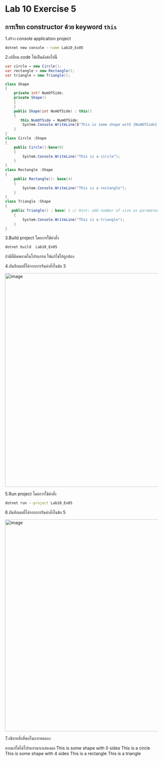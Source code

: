 # Lab 10 Exercise 5

## การเรียก constructor ด้วย keyword `this`

1.สร้าง console application project

```cmd
dotnet new console --name Lab10_Ex05
```

2.เปลี่ยน code ให้เป็นดังต่อไปนี้

```cs
var circle = new Circle();
var rectangle = new Rectangle();
var triangle = new Triangle();

class Shape
{
    private int? NumOfSide;
    private Shape()
    {
    }
    public Shape(int NumOfSide) : this()
    {
       this.NumOfSide = NumOfSide;
        System.Console.WriteLine($"This is some shape with {NumOfSide} sides" );
    }
}
class Circle :Shape
{
    public Circle():base(0)
    {
        System.Console.WriteLine("This is a circle");
    }
}
class Rectangle :Shape
{
    public Rectangle(): base(4)
    {
        System.Console.WriteLine("This is a rectangle");
    }
}
class Triangle :Shape
{
   public Triangle() : base( ) // Hint: add number of size as parameters
    {
        System.Console.WriteLine("This is a triangle");
    }
}
```

3.Build project โดยการใช้คำสั่ง

```cmd
dotnet build  Lab10_Ex05
```

ถ้ามีที่ผิดพลาดในโปรแกรม ให้แก้ไขให้ถูกต้อง

4.บันทึกผลที่ได้จากการรันคำสั่งในข้อ 3

<img width="704" alt="image" src="https://github.com/chatladawongkanyon/03376836-OOP-2566-Lab-10/assets/144195963/2d23916c-da93-4ae9-8b1b-f7c9b05f03a0">

5.Run project โดยการใช้คำสั่ง

```cmd
dotnet run --project Lab10_Ex05
```

6.บันทึกผลที่ได้จากการรันคำสั่งในข้อ 5

<img width="698" alt="image" src="https://github.com/chatladawongkanyon/03376836-OOP-2566-Lab-10/assets/144195963/f61eb645-1850-43a7-b7b6-3f3537e69ea3">

7.อธิบายสิ่งที่พบในการทดลอง

หากแก้ไขได้โปรแกรมจะแสดงผล
This is some shape with 0 sides
This is a circle
This is some shape with 4 sides
This is a rectangle
This is a triangle
